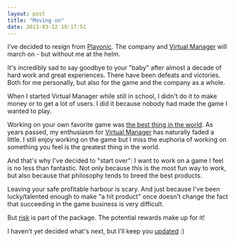 ```yaml
---
layout: post
title: "Moving on"
date: 2013-03-12 19:17:51
---
```

I've decided to resign from [Playonic](http://playonic.dk). The company and [Virtual Manager](http://www.virtualmanager.com) will march on - but without me at the helm.

It's incredibly sad to say goodbye to your "baby" after almost a decade of hard work and great experiences. There have been defeats and victories. Both for me personally, but also for the game and the company as a whole.

When I started Virtual Manager while still in school, I didn't do it to make money or to get a lot of users. I did it because nobody had made the game I wanted to play.

Working on your own favorite game was [the best thing in the world](/loving-your-job). As years passed, my enthusiasm for [Virtual Manager](http://www.virtualmanager.com) has naturally faded a little. I still enjoy working on the game but I miss the euphoria of working on something you feel is the greatest thing in the world.

And that's why I've decided to "start over": I want to work on a game I feel is no less than fantastic. Not only because this is the most fun way to work, but also because that philosophy tends to breed the best products.

Leaving your safe profitable harbour is scary. And just because I've been lucky/talented enough to make "a hit product" once doesn't change the fact that succeeding in the game business is very difficult.

But [risk](/taking-risks) is part of the package. The potential rewards make up for it!

I haven't yet decided what's next, but I'll keep you [updated](http://twitter.com/rasmusrn) :)
